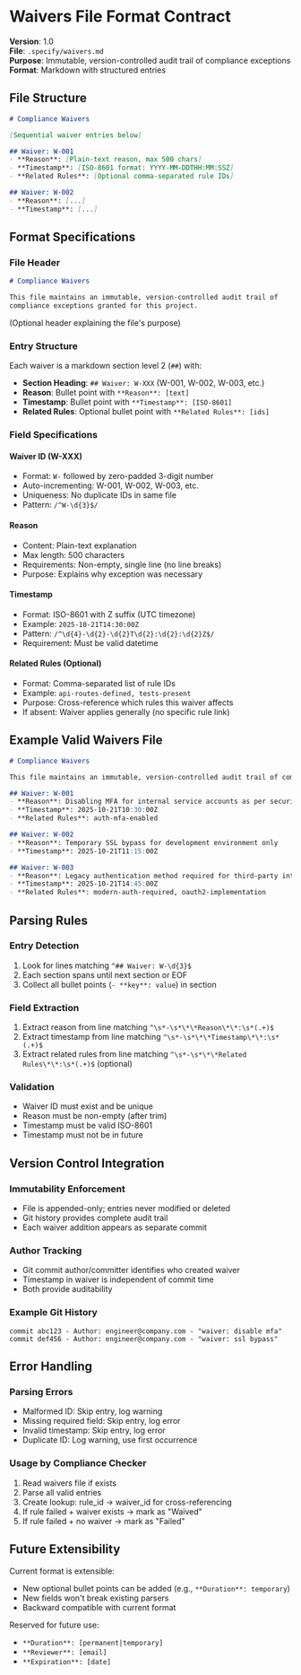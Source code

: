 # Waivers File Format Contract

**Version**: 1.0  
**File**: `.specify/waivers.md`  
**Purpose**: Immutable, version-controlled audit trail of compliance exceptions  
**Format**: Markdown with structured entries

## File Structure

```markdown
# Compliance Waivers

[Sequential waiver entries below]

## Waiver: W-001
- **Reason**: [Plain-text reason, max 500 chars]
- **Timestamp**: [ISO-8601 format: YYYY-MM-DDTHH:MM:SSZ]
- **Related Rules**: [Optional comma-separated rule IDs]

## Waiver: W-002
- **Reason**: [...]
- **Timestamp**: [...]
```

## Format Specifications

### File Header
```markdown
# Compliance Waivers

This file maintains an immutable, version-controlled audit trail of 
compliance exceptions granted for this project.
```

(Optional header explaining the file's purpose)

### Entry Structure

Each waiver is a markdown section level 2 (`##`) with:

- **Section Heading**: `## Waiver: W-XXX` (W-001, W-002, W-003, etc.)
- **Reason**: Bullet point with `**Reason**: [text]`
- **Timestamp**: Bullet point with `**Timestamp**: [ISO-8601]`
- **Related Rules**: Optional bullet point with `**Related Rules**: [ids]`

### Field Specifications

#### Waiver ID (W-XXX)
- Format: `W-` followed by zero-padded 3-digit number
- Auto-incrementing: W-001, W-002, W-003, etc.
- Uniqueness: No duplicate IDs in same file
- Pattern: `/^W-\d{3}$/`

#### Reason
- Content: Plain-text explanation
- Max length: 500 characters
- Requirements: Non-empty, single line (no line breaks)
- Purpose: Explains why exception was necessary

#### Timestamp
- Format: ISO-8601 with Z suffix (UTC timezone)
- Example: `2025-10-21T14:30:00Z`
- Pattern: `/^\d{4}-\d{2}-\d{2}T\d{2}:\d{2}:\d{2}Z$/`
- Requirement: Must be valid datetime

#### Related Rules (Optional)
- Format: Comma-separated list of rule IDs
- Example: `api-routes-defined, tests-present`
- Purpose: Cross-reference which rules this waiver affects
- If absent: Waiver applies generally (no specific rule link)

## Example Valid Waivers File

```markdown
# Compliance Waivers

This file maintains an immutable, version-controlled audit trail of compliance exceptions.

## Waiver: W-001
- **Reason**: Disabling MFA for internal service accounts as per security review ticket #1234
- **Timestamp**: 2025-10-21T10:30:00Z
- **Related Rules**: auth-mfa-enabled

## Waiver: W-002
- **Reason**: Temporary SSL bypass for development environment only
- **Timestamp**: 2025-10-21T11:15:00Z

## Waiver: W-003
- **Reason**: Legacy authentication method required for third-party integration per contract
- **Timestamp**: 2025-10-21T14:45:00Z
- **Related Rules**: modern-auth-required, oauth2-implementation
```

## Parsing Rules

### Entry Detection
1. Look for lines matching `^## Waiver: W-\d{3}$`
2. Each section spans until next section or EOF
3. Collect all bullet points (`- **key**: value`) in section

### Field Extraction
1. Extract reason from line matching `^\s*-\s*\*\*Reason\*\*:\s*(.+)$`
2. Extract timestamp from line matching `^\s*-\s*\*\*Timestamp\*\*:\s*(.+)$`
3. Extract related rules from line matching `^\s*-\s*\*\*Related Rules\*\*:\s*(.+)$` (optional)

### Validation
- Waiver ID must exist and be unique
- Reason must be non-empty (after trim)
- Timestamp must be valid ISO-8601
- Timestamp must not be in future

## Version Control Integration

### Immutability Enforcement
- File is appended-only; entries never modified or deleted
- Git history provides complete audit trail
- Each waiver addition appears as separate commit

### Author Tracking
- Git commit author/committer identifies who created waiver
- Timestamp in waiver is independent of commit time
- Both provide auditability

### Example Git History
```
commit abc123 - Author: engineer@company.com - "waiver: disable mfa"
commit def456 - Author: engineer@company.com - "waiver: ssl bypass"
```

## Error Handling

### Parsing Errors
- Malformed ID: Skip entry, log warning
- Missing required field: Skip entry, log error
- Invalid timestamp: Skip entry, log error
- Duplicate ID: Log warning, use first occurrence

### Usage by Compliance Checker
1. Read waivers file if exists
2. Parse all valid entries
3. Create lookup: rule_id → waiver_id for cross-referencing
4. If rule failed + waiver exists → mark as "Waived"
5. If rule failed + no waiver → mark as "Failed"

## Future Extensibility

Current format is extensible:
- New optional bullet points can be added (e.g., `**Duration**: temporary`)
- New fields won't break existing parsers
- Backward compatible with current format

Reserved for future use:
- `**Duration**: [permanent|temporary]`
- `**Reviewer**: [email]`
- `**Expiration**: [date]`
